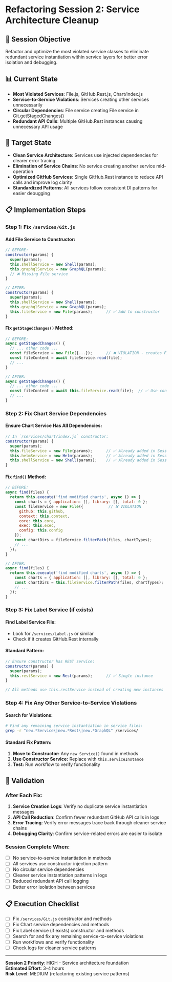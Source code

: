 # Refactoring Session 2: Service Architecture Cleanup

## 🎯 **Session Objective**
Refactor and optimize the most violated service classes to eliminate redundant service instantiation within service layers for better error isolation and debugging.

## 📊 **Current State**
- **Most Violated Services**: File.js, GitHub.Rest.js, Chart/index.js
- **Service-to-Service Violations**: Services creating other services unnecessarily
- **Circular Dependencies**: File service creating File service in Git.getStagedChanges()
- **Redundant API Calls**: Multiple GitHub.Rest instances causing unnecessary API usage

## 🎯 **Target State**
- **Clean Service Architecture**: Services use injected dependencies for clearer error tracing
- **Elimination of Service Chains**: No service creating another service mid-operation
- **Optimized GitHub Services**: Single GitHub.Rest instance to reduce API calls and improve log clarity
- **Standardized Patterns**: All services follow consistent DI patterns for easier debugging

## 📋 **Implementation Steps**

### **Step 1: Fix `/services/Git.js`**

#### **Add File Service to Constructor:**
```javascript
// BEFORE:
constructor(params) {
  super(params);
  this.shellService = new Shell(params);
  this.graphqlService = new GraphQL(params);
  // ❌ Missing File service
}

// AFTER:
constructor(params) {
  super(params);
  this.shellService = new Shell(params);
  this.graphqlService = new GraphQL(params);
  this.fileService = new File(params);      // ✅ Add to constructor
}
```

#### **Fix `getStagedChanges()` Method:**
```javascript
// BEFORE:
async getStagedChanges() {
  // ... other code ...
  const fileService = new File({...});      // ❌ VIOLATION - creates File in Git service
  const fileContent = await fileService.read(file);
  // ...
}

// AFTER:
async getStagedChanges() {
  // ... other code ...
  const fileContent = await this.fileService.read(file);  // ✅ Use constructor service
  // ...
}
```

### **Step 2: Fix Chart Service Dependencies**

#### **Ensure Chart Service Has All Dependencies:**
```javascript
// In `/services/chart/index.js` constructor:
constructor(params) {
  super(params);
  this.fileService = new File(params);      // ✅ Already added in Session 1
  this.helmService = new Helm(params);      // ✅ Already added in Session 1  
  this.shellService = new Shell(params);    // ✅ Already added in Session 1
}
```

#### **Fix `find()` Method:**
```javascript
// BEFORE:
async find(files) {
  return this.execute('find modified charts', async () => {
    const charts = { application: [], library: [], total: 0 };
    const fileService = new File({           // ❌ VIOLATION
      github: this.github,
      context: this.context,
      core: this.core,
      exec: this.exec,
      config: this.config
    });
    const chartDirs = fileService.filterPath(files, chartTypes);
    // ...
  });
}

// AFTER:
async find(files) {
  return this.execute('find modified charts', async () => {
    const charts = { application: [], library: [], total: 0 };
    const chartDirs = this.fileService.filterPath(files, chartTypes);  // ✅ Use injected service
    // ...
  });
}
```

### **Step 3: Fix Label Service (if exists)**

#### **Find Label Service File:**
- Look for `/services/Label.js` or similar
- Check if it creates GitHub.Rest internally

#### **Standard Pattern:**
```javascript
// Ensure constructor has REST service:
constructor(params) {
  super(params);
  this.restService = new Rest(params);      // ✅ Single instance
}

// All methods use this.restService instead of creating new instances
```

### **Step 4: Fix Any Other Service-to-Service Violations**

#### **Search for Violations:**
```bash
# Find any remaining service instantiation in service files:
grep -r "new.*Service\|new.*Rest\|new.*GraphQL" /services/
```

#### **Standard Fix Pattern:**
1. **Move to Constructor:** Any `new Service()` found in methods
2. **Use Constructor Service:** Replace with `this.serviceInstance`
3. **Test:** Run workflow to verify functionality

## 🧪 **Validation**

### **After Each Fix:**
1. **Service Creation Logs**: Verify no duplicate service instantiation messages
2. **API Call Reduction**: Confirm fewer redundant GitHub API calls in logs
3. **Error Tracing**: Verify error messages trace back through cleaner service chains
4. **Debugging Clarity**: Confirm service-related errors are easier to isolate

### **Session Complete When:**
- [ ] No service-to-service instantiation in methods
- [ ] All services use constructor injection pattern  
- [ ] No circular service dependencies
- [ ] Cleaner service instantiation patterns in logs
- [ ] Reduced redundant API call logging
- [ ] Better error isolation between services

## 📋 **Execution Checklist**
- [ ] Fix `/services/Git.js` constructor and methods
- [ ] Fix Chart service dependencies and methods
- [ ] Fix Label service (if exists) constructor and methods
- [ ] Search for and fix any remaining service-to-service violations
- [ ] Run workflows and verify functionality
- [ ] Check logs for cleaner service patterns

---
**Session 2 Priority**: HIGH - Service architecture foundation  
**Estimated Effort**: 3-4 hours    
**Risk Level**: MEDIUM (refactoring existing service patterns)

